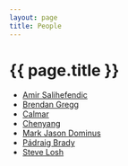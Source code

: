```yaml
---
layout: page
title: People
---
```


# {{ page.title }}

+ [Amir Salihefendic][a]
+ [Brendan Gregg][b]
+ [Calmar][l]
+ [Chenyang][c]
+ [Mark Jason Dominus][m]
+ [Pádraig Brady][p]
+ [Steve Losh][s]

[a]: http://amix.dk
[b]: http://www.brendangregg.com
[l]: http://www.calmar.ws
[c]: http://www.chenyang.me
[m]: http://www.plover.com
[p]: http://www.pixelbeat.org
[s]: http://stevelosh.com
